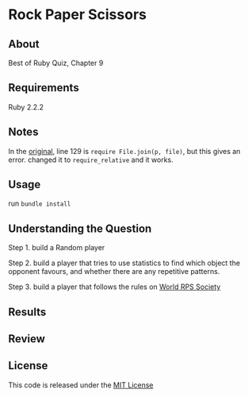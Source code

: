 # Rock Paper Scissors

## About

Best of Ruby Quiz, Chapter 9

## Requirements

Ruby 2.2.2

## Notes

In the [original](http://rubyquiz.com/quiz16.html), line 129 is `require File.join(p, file)`, but this gives an error. changed it to `require_relative` and it works.

## Usage

run `bundle install`

## Understanding the Question

Step 1. build a Random player

Step 2. build a player that tries to use statistics to find which object the opponent favours, and whether there are any repetitive patterns.

Step 3. build a player that follows the rules on [World RPS Society](http://worldrps.com/advanced-rps/sample-page/)

## Results

## Review

## License

This code is released under the [MIT License](http://www.opensource.org/licenses/MIT)


